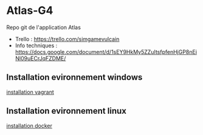 # Atlas-G4

Repo git de l'application Atlas

* Trello : https://trello.com/simgamevulcain
* Info techniques : https://docs.google.com/document/d/1sEY9HkMy5ZZuItsfpfenHjGP8nEiNl09uECrJqFZDME/

## Installation evironnement windows

[installation vagrant](VAGRANT.md)


## Installation evironnement linux

[installation docker](DOCKER.md)